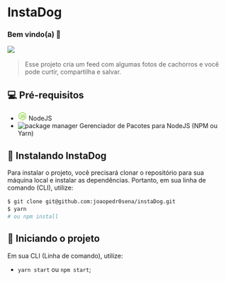 # InstaDog

### Bem vindo(a) :wave:

<img src="https://user-images.githubusercontent.com/85967112/207317084-64a59efa-2b26-4fe9-83a5-ffb0b13ba082.png"/>

> Esse projeto cria um feed com algumas fotos de cachorros e você pode curtir, compartilha e salvar.

## :computer: Pré-requisitos

- <img src="https://raw.githubusercontent.com/devicons/devicon/master/icons/nodejs/nodejs-original.svg" alt="nodejs" width="20" height="20"/> NodeJS
- <img src="https://raw.githubusercontent.com/gurayyarar/NodeJsPackageManager/master/images/app.png" alt="package manager" width="20" height="20"/> Gerenciador de Pacotes para NodeJS (NPM ou Yarn)

## :page_facing_up: Instalando InstaDog
Para instalar o projeto, você precisará clonar o repositório para sua máquina local e instalar as dependências. Portanto, em sua linha de comando (CLI), utilize:
```bash
$ git clone git@github.com:joaopedr0sena/instaDog.git
$ yarn
# ou npm install
```

## :rocket: Iniciando o projeto
Em sua CLI (Linha de comando), utilize:
- `yarn start` ou `npm start`;


